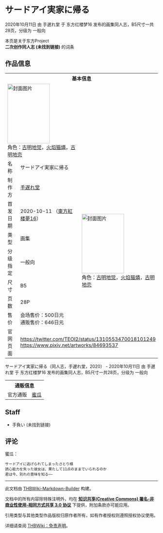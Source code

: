 # サードアイ実家に帰る

<!-- source html: G:\repos\THBWiki-Markdown-Builder\THBWikiMarkdown\Temp\main\a\a7\ns0%3A%E3%82%B5%E3%83%BC%E3%83%89%E3%82%A2%E3%82%A4%E5%AE%9F%E5%AE%B6%E3%81%AB%E5%B8%B0%E3%82%8B.html -->

2020年10月11日 由 手遅れ堂 于 东方红楼梦16 发布的画集同人志，B5尺寸一共28页，分级为 一般向

本页是关于东方Project  
 **二次创作同人志 (未找到链接)** 的词条

## 作品信息

<table><tbody><tr><th colspan="3">基本信息</th></tr><tr><td class="cover-artwork-mobile" colspan="2"><a href="./文件-サードアイ実家に帰る封面.jpg.md" class="image" title="封面图片"><img alt="封面图片" src="https://upload.thwiki.cc/thumb/f/f2/%E3%82%B5%E3%83%BC%E3%83%89%E3%82%A2%E3%82%A4%E5%AE%9F%E5%AE%B6%E3%81%AB%E5%B8%B0%E3%82%8B%E5%B0%81%E9%9D%A2.jpg/139px-%E3%82%B5%E3%83%BC%E3%83%89%E3%82%A2%E3%82%A4%E5%AE%9F%E5%AE%B6%E3%81%AB%E5%B8%B0%E3%82%8B%E5%B0%81%E9%9D%A2.jpg" decoding="async" loading="lazy" width="139" height="196" srcset="https://upload.thwiki.cc/thumb/f/f2/%E3%82%B5%E3%83%BC%E3%83%89%E3%82%A2%E3%82%A4%E5%AE%9F%E5%AE%B6%E3%81%AB%E5%B8%B0%E3%82%8B%E5%B0%81%E9%9D%A2.jpg/208px-%E3%82%B5%E3%83%BC%E3%83%89%E3%82%A2%E3%82%A4%E5%AE%9F%E5%AE%B6%E3%81%AB%E5%B8%B0%E3%82%8B%E5%B0%81%E9%9D%A2.jpg 1.5x, https://upload.thwiki.cc/thumb/f/f2/%E3%82%B5%E3%83%BC%E3%83%89%E3%82%A2%E3%82%A4%E5%AE%9F%E5%AE%B6%E3%81%AB%E5%B8%B0%E3%82%8B%E5%B0%81%E9%9D%A2.jpg/278px-%E3%82%B5%E3%83%BC%E3%83%89%E3%82%A2%E3%82%A4%E5%AE%9F%E5%AE%B6%E3%81%AB%E5%B8%B0%E3%82%8B%E5%B0%81%E9%9D%A2.jpg 2x" data-file-width="850" data-file-height="1200"></a><div class="cover-char">角色：<a href="./古明地觉.md" title="古明地觉">古明地觉</a>，<a href="./火焰猫燐.md" title="火焰猫燐">火焰猫燐</a>，<a href="./古明地恋.md" title="古明地恋">古明地恋</a></div></td>
</tr><tr><td class="label">名称</td><td colspan="2"> サードアイ実家に帰る </td></tr><tr><td class="label">制作方</td><td><a href="./手遅れ堂.md" title="手遅れ堂">手遅れ堂</a></td><td class="cover-artwork" rowspan="7" style="min-width:196px;"><a href="./文件-サードアイ実家に帰る封面.jpg.md" class="image" title="封面图片"><img alt="封面图片" src="https://upload.thwiki.cc/thumb/f/f2/%E3%82%B5%E3%83%BC%E3%83%89%E3%82%A2%E3%82%A4%E5%AE%9F%E5%AE%B6%E3%81%AB%E5%B8%B0%E3%82%8B%E5%B0%81%E9%9D%A2.jpg/139px-%E3%82%B5%E3%83%BC%E3%83%89%E3%82%A2%E3%82%A4%E5%AE%9F%E5%AE%B6%E3%81%AB%E5%B8%B0%E3%82%8B%E5%B0%81%E9%9D%A2.jpg" decoding="async" loading="lazy" width="139" height="196" srcset="https://upload.thwiki.cc/thumb/f/f2/%E3%82%B5%E3%83%BC%E3%83%89%E3%82%A2%E3%82%A4%E5%AE%9F%E5%AE%B6%E3%81%AB%E5%B8%B0%E3%82%8B%E5%B0%81%E9%9D%A2.jpg/208px-%E3%82%B5%E3%83%BC%E3%83%89%E3%82%A2%E3%82%A4%E5%AE%9F%E5%AE%B6%E3%81%AB%E5%B8%B0%E3%82%8B%E5%B0%81%E9%9D%A2.jpg 1.5x, https://upload.thwiki.cc/thumb/f/f2/%E3%82%B5%E3%83%BC%E3%83%89%E3%82%A2%E3%82%A4%E5%AE%9F%E5%AE%B6%E3%81%AB%E5%B8%B0%E3%82%8B%E5%B0%81%E9%9D%A2.jpg/278px-%E3%82%B5%E3%83%BC%E3%83%89%E3%82%A2%E3%82%A4%E5%AE%9F%E5%AE%B6%E3%81%AB%E5%B8%B0%E3%82%8B%E5%B0%81%E9%9D%A2.jpg 2x" data-file-width="850" data-file-height="1200"></a><div class="cover-char">角色：<a href="./古明地觉.md" title="古明地觉">古明地觉</a>，<a href="./火焰猫燐.md" title="火焰猫燐">火焰猫燐</a>，<a href="./古明地恋.md" title="古明地恋">古明地恋</a></div></td>
</tr><tr><td class="label">首发日期</td><td>2020-10-11&#160;（<a href="/展会作品列表?e=%E4%B8%9C%E6%96%B9%E7%BA%A2%E6%A5%BC%E6%A2%A6%2316">東方紅楼夢16</a>）</td></tr><tr><td class="label">类型</td><td>画集</td></tr><tr><td class="label">分级指定</td><td>一般向</td></tr><tr><td class="label">尺寸</td><td>B5</td></tr><tr><td class="label">页数</td><td>28P</td></tr><tr><td class="label">售价</td><td>会场售价：500日元<br>通贩售价：646日元</td></tr>
<tr><td class="label">官网页面</td><td colspan="2"><a rel="nofollow" class="external free" href="https://twitter.com/TEOI2/status/1310553470018101249">https://twitter.com/TEOI2/status/1310553470018101249</a><br><a rel="nofollow" class="external free" href="https://www.pixiv.net/artworks/84693537">https://www.pixiv.net/artworks/84693537</a></td></tr></tbody></table>

サードアイ実家に帰る（同人志，手遅れ堂，2020） - 2020年10月11日 由 手遅れ堂 于 东方红楼梦16 发布的画集同人志，B5尺寸一共28页，分级为 一般向

<table><tbody><tr><th colspan="3">通贩信息</th></tr><tr><td class="label">官方通贩</td><td colspan="2"><a rel="nofollow" class="external text" href="https://www.melonbooks.co.jp/detail/detail.php?product_id=722647">蜜瓜</a></td></tr></tbody></table>



## Staff
- 手負い (未找到链接)


## 评论
  
蜜瓜：
  

```
サードアイに逃げられてしまったさとり様
読心能力を失った彼女は、果たして11点のままでいられるのか
君は今、別れの意味を知る―― 
```

  
  

  





---

此文档由 [THBWiki-Markdown-Builder](https://github.com/Delsin-Yu/THBWiki-Markdown-Builder) 构建。

文档中的所有内容除特殊注明外，均在 [**知识共享(Creative Commons) 署名-非商业性使用-相同方式共享 3.0 协议**](https://creativecommons.org/licenses/by-sa/3.0/deed.zh-hans) 下提供，附加条款亦可能应用。

引用类型与其他类型作品版权归原作者所有，如有作者授权则遵照授权协议使用。

详细请查阅 [THBWiki：免责声明](https://thbwiki.cc/THBWiki:%E5%85%8D%E8%B4%A3%E5%A3%B0%E6%98%8E)。

